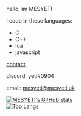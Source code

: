 hello, im MESYETI

i code in these languages:
- C
- C++
- lua
- javascript

<u>contact</u>

discord: yeti#0904

email: mesyeti@mesyeti.uk

[![MESYETI's GitHub stats](https://github-readme-stats.vercel.app/api?username=MESYETI&show_icons=true&theme=tokyonight)](https://github.com/anuraghazra/github-readme-stats) <br>
[![Top Langs](https://github-readme-stats.vercel.app/api/top-langs/?username=MESYETI&theme=tokyonight)](https://github.com/anuraghazra/github-readme-stats)
